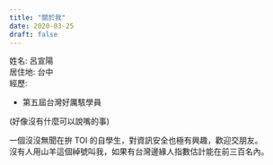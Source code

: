 ```yaml
---
title: "關於我"
date: 2020-03-25
draft: false
---
```


姓名: 呂宣陽<br>
居住地: 台中<br>
經歷:
- 第五屆台灣好厲駭學員

(好像沒有什麼可以說嘴的事)

一個沒沒無聞在拚 TOI 的自學生，對資訊安全也極有興趣，歡迎交朋友。<br>
沒有人用山羊這個綽號叫我，如果有台灣邊緣人指數估計能在前三百名內。
